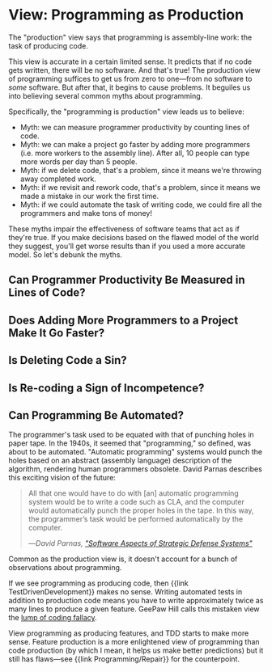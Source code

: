 # View: Programming as Production

The "production" view says that programming is assembly-line work: the task of producing code.

<!--
- The "More" frame: no code means no software, some code means some software. So more code must mean more software.
-->

This view is accurate in a certain limited sense. It predicts that if no code gets written, there will be no software. And that's true! The production view of programming suffices to get us from zero to one—from no software to *some* software. But after that, it begins to cause problems. It beguiles us into believing several common myths about programming.

Specifically, the "programming is production" view leads us to believe:

- Myth: we can measure programmer productivity by counting lines of code.
- Myth: we can make a project go faster by adding more programmers (i.e. more workers to the assembly line). After all, 10 people can type more words per day than 5 people.
- Myth: if we delete code, that's a problem, since it means we're throwing away completed work.
- Myth: if we revisit and rework code, that's a problem, since it means we made a mistake in our work the first time.
- Myth: if we could automate the task of writing code, we could fire all the programmers and make tons of money!

These myths impair the effectiveness of software teams that act as if they're true. If you make decisions based on the flawed model of the world they suggest, you'll get worse results than if you used a more accurate model. So let's debunk the myths.

## Can Programmer Productivity Be Measured in Lines of Code?

## Does Adding More Programmers to a Project Make It Go Faster?

## Is Deleting Code a Sin?

## Is Re-coding a Sign of Incompetence?

## Can Programming Be Automated?

The programmer's task used to be equated with that of punching holes in paper tape. In the 1940s, it seemed that "programming," so defined, was about to be automated. "Automatic programming" systems would punch the holes based on an abstract (assembly language) description of the algorithm, rendering human programmers obsolete. David Parnas describes this exciting vision of the future:

> All that one would have to do with [an] automatic programming system would be to write a code such as CLA, and the computer would automatically punch the proper holes in the tape. In this way, the programmer’s task would be performed automatically by the computer.
>
> —<cite>David Parnas, ["Software Aspects of Strategic Defense Systems"](https://web.stanford.edu/class/cs99r/readings/parnas1.pdf)</cite>

Common as the production view is, it doesn't account for a bunch of observations about programming.

If we see programming as producing code, then {{link TestDrivenDevelopment}} makes no sense. Writing automated tests in addition to production code means you have to write approximately twice as many lines to produce a given feature. GeePaw Hill calls this mistaken view the [lump of coding fallacy](https://www.geepawhill.org/2018/04/14/tdd-the-lump-of-coding-fallacy/).

View programming as producing features, and TDD starts to make more sense. Feature production is a more enlightened view of programming than code production (by which I mean, it helps us make better predictions) but it still has flaws—see {{link Programming/Repair}} for the counterpoint.
